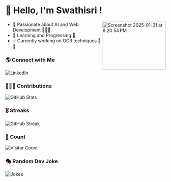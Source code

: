 # 👋 Hello, I'm Swathisri !
<img align = "right" width="200" height="150" alt="Screenshot 2025-01-31 at 6 20 54 PM" src="https://github.com/user-attachments/assets/58a6c870-1085-4730-a1b8-3af38a4b4b77" />
<ul>
  <li>🚀 Passionate about AI and Web Development 👩🏻‍💻  </li>
  <li>🌱 Learning and Progressing 📝</li>
  <li>💡 Currently working on OCR techniques 📑🧐</li>
</ul>
  
### 🌎 Connect with Me
[![LinkedIn](https://img.shields.io/badge/LinkedIn-0A66C2?style=for-the-badge&logo=linkedin&logoColor=white)](https://www.linkedin.com/in/swathisri-r-9909a720a/)

### 🧑‍🧒‍🧒 Contributions
![GitHub Stats](https://github-readme-stats.vercel.app/api?username=Swathisri-02&show_icons=true&theme=radical)

### 🎖️ Streaks
![GitHub Streak](https://streak-stats.demolab.com/?user=Swathisri-02&theme=radical)

### 👀 Count
![Visitor Count](https://komarev.com/ghpvc/?username=Swathisri-02&color=blue)

### 🎭 Random Dev Joke
![Jokes](https://readme-jokes.vercel.app/api)
